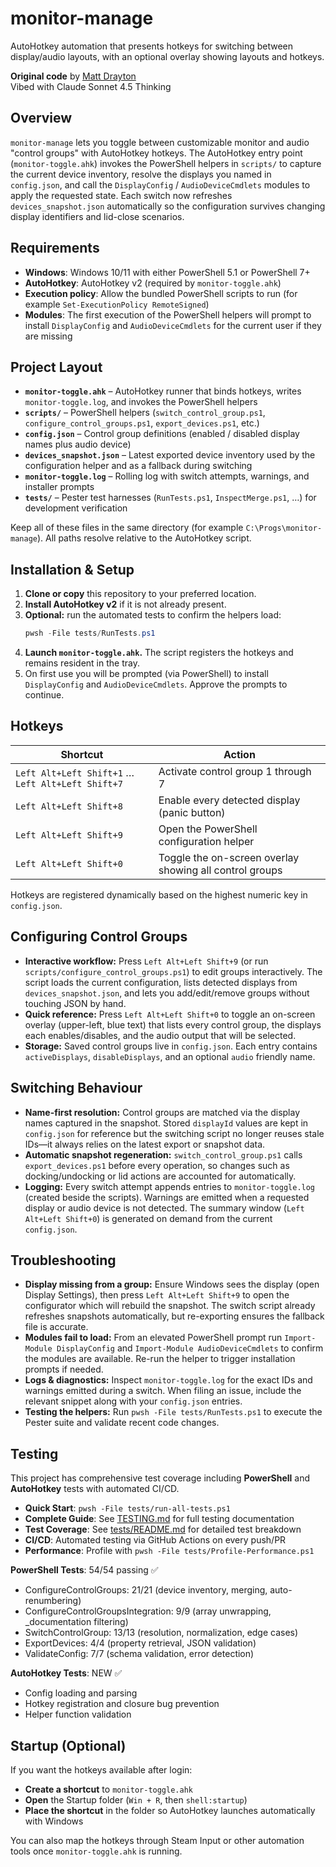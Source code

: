 # monitor-manage

AutoHotkey automation that presents hotkeys for switching between display/audio layouts, with an optional overlay showing layouts and hotkeys.

**Original code** by [Matt Drayton](https://github.com/matt-drayton)  
Vibed with Claude Sonnet 4.5 Thinking

## Overview
`monitor-manage` lets you toggle between customizable monitor and audio "control groups" with AutoHotkey hotkeys. The AutoHotkey entry point (`monitor-toggle.ahk`) invokes the PowerShell helpers in `scripts/` to capture the current device inventory, resolve the displays you named in `config.json`, and call the `DisplayConfig` / `AudioDeviceCmdlets` modules to apply the requested state. Each switch now refreshes `devices_snapshot.json` automatically so the configuration survives changing display identifiers and lid-close scenarios.

## Requirements
- **Windows**: Windows 10/11 with either PowerShell 5.1 or PowerShell 7+
- **AutoHotkey**: AutoHotkey v2 (required by `monitor-toggle.ahk`)
- **Execution policy**: Allow the bundled PowerShell scripts to run (for example `Set-ExecutionPolicy RemoteSigned`)
- **Modules**: The first execution of the PowerShell helpers will prompt to install `DisplayConfig` and `AudioDeviceCmdlets` for the current user if they are missing

## Project Layout
- **`monitor-toggle.ahk`** – AutoHotkey runner that binds hotkeys, writes `monitor-toggle.log`, and invokes the PowerShell helpers
- **`scripts/`** – PowerShell helpers (`switch_control_group.ps1`, `configure_control_groups.ps1`, `export_devices.ps1`, etc.)
- **`config.json`** – Control group definitions (enabled / disabled display names plus audio device)
- **`devices_snapshot.json`** – Latest exported device inventory used by the configuration helper and as a fallback during switching
- **`monitor-toggle.log`** – Rolling log with switch attempts, warnings, and installer prompts
- **`tests/`** – Pester test harnesses (`RunTests.ps1`, `InspectMerge.ps1`, …) for development verification

Keep all of these files in the same directory (for example `C:\Progs\monitor-manage`). All paths resolve relative to the AutoHotkey script.

## Installation & Setup
1. **Clone or copy** this repository to your preferred location.
2. **Install AutoHotkey v2** if it is not already present.
3. **Optional:** run the automated tests to confirm the helpers load:
   ```powershell
   pwsh -File tests/RunTests.ps1
   ```
4. **Launch `monitor-toggle.ahk`.** The script registers the hotkeys and remains resident in the tray.
5. On first use you will be prompted (via PowerShell) to install `DisplayConfig` and `AudioDeviceCmdlets`. Approve the prompts to continue.

## Hotkeys
| Shortcut | Action |
| -------- | ------ |
| `Left Alt+Left Shift+1` … `Left Alt+Left Shift+7` | Activate control group 1 through 7 |
| `Left Alt+Left Shift+8` | Enable every detected display (panic button) |
| `Left Alt+Left Shift+9` | Open the PowerShell configuration helper |
| `Left Alt+Left Shift+0` | Toggle the on-screen overlay showing all control groups |

Hotkeys are registered dynamically based on the highest numeric key in `config.json`.

## Configuring Control Groups
- **Interactive workflow:** Press `Left Alt+Left Shift+9` (or run `scripts/configure_control_groups.ps1`) to edit groups interactively. The script loads the current configuration, lists detected displays from `devices_snapshot.json`, and lets you add/edit/remove groups without touching JSON by hand.
- **Quick reference:** Press `Left Alt+Left Shift+0` to toggle an on-screen overlay (upper-left, blue text) that lists every control group, the displays each enables/disables, and the audio output that will be selected.
- **Storage:** Saved control groups live in `config.json`. Each entry contains `activeDisplays`, `disableDisplays`, and an optional `audio` friendly name.

## Switching Behaviour
- **Name-first resolution:** Control groups are matched via the display names captured in the snapshot. Stored `displayId` values are kept in `config.json` for reference but the switching script no longer reuses stale IDs—it always relies on the latest export or snapshot data.
- **Automatic snapshot regeneration:** `switch_control_group.ps1` calls `export_devices.ps1` before every operation, so changes such as docking/undocking or lid actions are accounted for automatically.
- **Logging:** Every switch attempt appends entries to `monitor-toggle.log` (created beside the scripts). Warnings are emitted when a requested display or audio device is not detected. The summary window (`Left Alt+Left Shift+0`) is generated on demand from the current `config.json`.

## Troubleshooting
- **Display missing from a group:** Ensure Windows sees the display (open Display Settings), then press `Left Alt+Left Shift+9` to open the configurator which will rebuild the snapshot. The switch script already refreshes snapshots automatically, but re-exporting ensures the fallback file is accurate.
- **Modules fail to load:** From an elevated PowerShell prompt run `Import-Module DisplayConfig` and `Import-Module AudioDeviceCmdlets` to confirm the modules are available. Re-run the helper to trigger installation prompts if needed.
- **Logs & diagnostics:** Inspect `monitor-toggle.log` for the exact IDs and warnings emitted during a switch. When filing an issue, include the relevant snippet along with your `config.json` entries.
- **Testing the helpers:** Run `pwsh -File tests/RunTests.ps1` to execute the Pester suite and validate recent code changes.

## Testing

This project has comprehensive test coverage including **PowerShell** and **AutoHotkey** tests with automated CI/CD.

- **Quick Start**: `pwsh -File tests/run-all-tests.ps1`
- **Complete Guide**: See [TESTING.md](TESTING.md) for full testing documentation
- **Test Coverage**: See [tests/README.md](tests/README.md) for detailed test breakdown
- **CI/CD**: Automated testing via GitHub Actions on every push/PR
- **Performance**: Profile with `pwsh -File tests/Profile-Performance.ps1`

**PowerShell Tests**: 54/54 passing ✅
- ConfigureControlGroups: 21/21 (device inventory, merging, auto-renumbering)
- ConfigureControlGroupsIntegration: 9/9 (array unwrapping, _documentation filtering)
- SwitchControlGroup: 13/13 (resolution, normalization, edge cases)
- ExportDevices: 4/4 (property retrieval, JSON validation)
- ValidateConfig: 7/7 (schema validation, error detection)

**AutoHotkey Tests**: NEW ✅
- Config loading and parsing
- Hotkey registration and closure bug prevention
- Helper function validation

## Startup (Optional)
If you want the hotkeys available after login:
- **Create a shortcut** to `monitor-toggle.ahk`
- **Open** the Startup folder (`Win + R`, then `shell:startup`)
- **Place the shortcut** in the folder so AutoHotkey launches automatically with Windows

You can also map the hotkeys through Steam Input or other automation tools once `monitor-toggle.ahk` is running.
